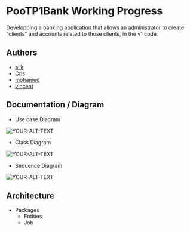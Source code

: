 
# PooTP1Bank Working Progress
Developping a banking application that allows an administrator to create "clients" and accounts related to those clients, in the v1 code.


## Authors

- [alik](https://github.com/alikozmanov)
- [Cris](https://github.com/CrissS-art)
- [mohamed](https://github.com/mohamed25100)
- [vincent](https://github.com/FMSVincent)




## Documentation / Diagram

- Use case Diagram
<picture>
 <source media="(prefers-color-scheme: dark)" srcset="https://i.postimg.cc/rsVJ5tyJ/diagram-Bank.png">
 <source media="(prefers-color-scheme: light)" srcset="https://i.postimg.cc/rsVJ5tyJ/diagram-Bank.png">
 <img alt="YOUR-ALT-TEXT" src="YOUR-DEFAULT-IMAGE">
</picture>

- Class Diagram 
 <picture>
 <source media="(prefers-color-scheme: dark)" srcset="https://i.postimg.cc/ht4Pd4q0/image.png">
 <source media="(prefers-color-scheme: light)" srcset="https://i.postimg.cc/ht4Pd4q0/image.png">
 <img alt="YOUR-ALT-TEXT" src="YOUR-DEFAULT-IMAGE">
</picture>

- Sequence Diagram
<picture>
 <source media="(prefers-color-scheme: dark)" srcset="https://i.postimg.cc/2j9SZbw8/Diagramme-de-s-quence-drawio.png">
 <source media="(prefers-color-scheme: light)" srcset="https://i.postimg.cc/2j9SZbw8/Diagramme-de-s-quence-drawio.png">
 <img alt="YOUR-ALT-TEXT" src="YOUR-DEFAULT-IMAGE">
</picture>

## Architecture

- Packages
    - Entities
    - Job
